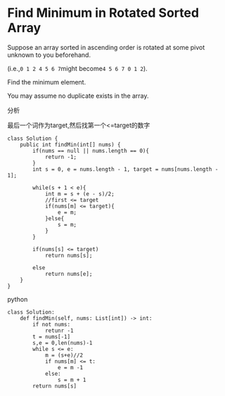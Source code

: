 # Find Minimum in Rotated Sorted Array

Suppose an array sorted in ascending order is rotated at some pivot unknown to you beforehand.

\(i.e.,`0 1 2 4 5 6 7`might become`4 5 6 7 0 1 2`\).

Find the minimum element.

You may assume no duplicate exists in the array.

分析

最后一个词作为target,然后找第一个&lt;=target的数字

```text
class Solution {
    public int findMin(int[] nums) {
        if(nums == null || nums.length == 0){
            return -1;
        }
        int s = 0, e = nums.length - 1, target = nums[nums.length - 1];

        while(s + 1 < e){
            int m = s + (e - s)/2;
            //first <= target
            if(nums[m] <= target){
                e = m;
            }else{
                s = m;
            }           
        }

        if(nums[s] <= target)
            return nums[s];

        else
            return nums[e];
    }
}
```



python

```text
class Solution:
    def findMin(self, nums: List[int]) -> int:
        if not nums:
            retunr -1
        t = nums[-1]
        s,e = 0,len(nums)-1
        while s <= e:
            m = (s+e)//2
            if nums[m] <= t:
                e = m -1
            else:
                s = m + 1
        return nums[s]
        
```

